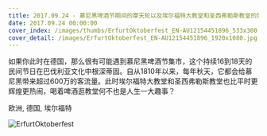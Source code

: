 ```yaml
---
title: 2017.09.24 - 慕尼黑啤酒节期间的摩天轮以及埃尔福特大教堂和圣西弗勒斯教堂的景象 (© Hans P. Szyszka/age fotostock)
date: 2017.09.24 00:00:00
cover_index: /images/thumbs/ErfurtOktoberfest_EN-AU12154451896_533x300.jpg
cover_detail: /images/ErfurtOktoberfest_EN-AU12154451896_1920x1080.jpg
---
```


如果你此时在德国，那么很有可能遇到慕尼黑啤酒节集市，这个持续16到18天的民间节日在巴伐利亚文化中根深蒂固。自从1810年以来，每年秋天，它都会给慕尼黑带来超过600万的客流量。此时埃尔福特大教堂和圣西弗勒斯教堂也比平时更辉煌更热闹，喝着啤酒逛教堂何不也是人生一大趣事？

欧洲, 德国, 埃尔福特

![ErfurtOktoberfest](/images/ErfurtOktoberfest_EN-AU12154451896_1920x1080.jpg)
